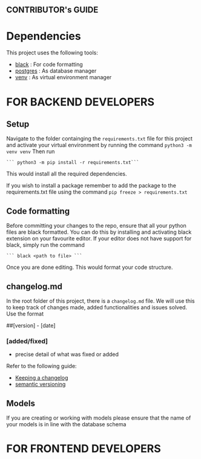 ## CONTRIBUTOR's GUIDE

# Dependencies

This project uses the following tools:

- [black](https://black.readthedocs.io/en/stable/) : For code formatting 
- [postgres]() : As database manager
- [venv]() : As virtual environment manager

# FOR BACKEND DEVELOPERS

## Setup

Navigate to the folder containging the `requirements.txt` file for this project and activate your virtual environment by running the command
	```python3 -m venv venv```
Then run

	``` python3 -m pip install -r requirements.txt```

This would install all the required dependencies.

If you wish to install a package remember to add the package to the requirements.txt file using the command `pip freeze > requirements.txt`  

## Code formatting

Before committing your changes to the repo, ensure that all your python files are black formatted. You can do this by installing and activating black extension on your favourite editor. If your editor does not have support for black, simply run the command
	
	``` black <path to file> ```

Once you are done editing. This would format your code structure.

## changelog.md

In the root folder of this project, there is a `changelog.md` file. We will use this to keep track of changes made, added functionalities and issues solved. Use the format

##[version] - [date]

### [added/fixed]
- precise detail of what was fixed or added

Refer to the following guide:
- [Keeping a changelog](https://keepachangelog.com/en/1.0.0/)
- [semantic versioning]((https://semver.org/spec/v2.0.0.html))
## Models

If you are creating or working with models please ensure that the name of your models is in line with the database schema


# FOR FRONTEND DEVELOPERS
